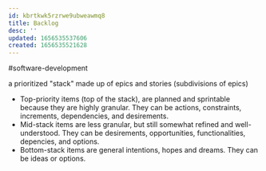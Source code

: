 ```yaml
---
id: kbrtkwk5rzrwe9ubweawmq8
title: Backlog
desc: ''
updated: 1656535537606
created: 1656535521628
---
```

#software-development

a prioritized "stack" made up of epics and stories (subdivisions of epics)

- Top-priority items (top of the stack), are planned and sprintable because they are highly granular.  They can be actions, constraints, increments, dependencies, and desirements.
- Mid-stack items are less granular, but still somewhat refined and well-understood.  They can be desirements, opportunities, functionalities, depencies, and options.
- Bottom-stack items are general intentions, hopes and dreams.  They can be ideas or options.
